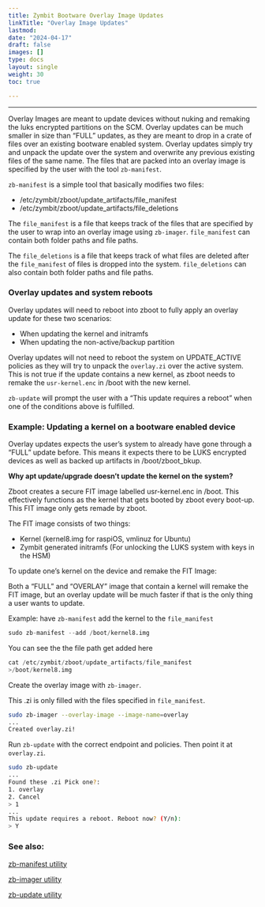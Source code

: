 ```yaml
---
title: Zymbit Bootware Overlay Image Updates
linkTitle: "Overlay Image Updates"
lastmod:
date: "2024-04-17"
draft: false
images: []
type: docs
layout: single
weight: 30
toc: true

---
```


-----

Overlay Images are meant to update devices without nuking and remaking the luks encrypted partitions on the SCM. Overlay updates can be much smaller in size than “FULL” updates, as they are meant to drop in a crate of files over an existing bootware enabled system. Overlay updates simply try and unpack the update over the system and overwrite any previous existing files of the same name. The files that are packed into an overlay image is specified by the user with the tool `zb-manifest`.

`zb-manifest` is a simple tool that basically modifies two files:

- /etc/zymbit/zboot/update_artifacts/file_manifest
- /etc/zymbit/zboot/update_artifacts/file_deletions

The `file_manifest` is a file that keeps track of the files that are specified by the user to wrap into an overlay image using `zb-imager`. `file_manifest` can contain both folder paths and file paths.

The `file_deletions` is a file that keeps track of what files are deleted after the `file_manifest` of files is dropped into the system. `file_deletions` can also contain both folder paths and file paths.

### Overlay updates and system reboots

Overlay updates will need to reboot into zboot to fully apply an overlay update for these two scenarios:

- When updating the kernel and initramfs
- When updating the non-active/backup partition

Overlay updates will not need to reboot the system on UPDATE_ACTIVE policies as they will try to unpack the `overlay.zi` over the active system. This is not true if the update contains a new kernel, as zboot needs to remake the `usr-kernel.enc` in /boot with the new kernel.

`zb-update` will prompt the user with a “This update requires a reboot” when one of the conditions above is fulfilled.

### Example: Updating a kernel on a bootware enabled device

Overlay updates expects the user’s system to already have gone through a “FULL” update before. This means it expects there to be LUKS encrypted devices as well as backed up artifacts in /boot/zboot_bkup.

**Why apt update/upgrade doesn’t update the kernel on the system?**

Zboot creates a secure FIT image labelled usr-kernel.enc in /boot. This effectively functions as the kernel that gets booted by zboot every boot-up. This FIT image only gets remade by zboot.

The FIT image consists of two things:

- Kernel (kernel8.img for raspiOS, vmlinuz for Ubuntu)
- Zymbit generated initramfs (For unlocking the LUKS system with keys in the HSM)

To update one’s kernel on the device and remake the FIT Image:

Both a “FULL” and “OVERLAY” image that contain a kernel will remake the FIT image, but an overlay update will be much faster if that is the only thing a user wants to update.

Example: have `zb-manifest` add the kernel to the `file_manifest`

```python
sudo zb-manifest --add /boot/kernel8.img
```

You can see the the file path get added here

```python
cat /etc/zymbit/zboot/update_artifacts/file_manifest
>/boot/kernel8.img
```

Create the overlay image with `zb-imager`.

This .zi is only filled with the files specified in `file_manifest`.

```bash
sudo zb-imager --overlay-image --image-name=overlay
...
Created overlay.zi!
```

Run `zb-update` with the correct endpoint and policies. Then point it at `overlay.zi`.

```bash
sudo zb-update
...
Found these .zi Pick one?:
1. overlay
2. Cancel
> 1
...
This update requires a reboot. Reboot now? (Y/n):
> Y
```

### See also:

[zb-manifest utility](../../utilities/zbmanifest)

[zb-imager utility](../../utilities/zbimager)

[zb-update utility](../../utilities/zbupdate)

